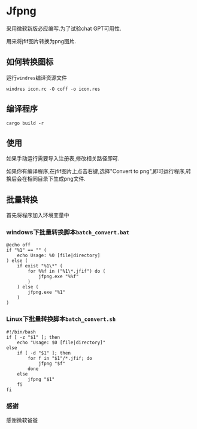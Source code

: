 # Jfpng

采用微软新版必应编写.为了试验chat GPT可用性.

用来将jfif图片转换为png图片.

## 如何转换图标
运行`windres`编译资源文件
```
windres icon.rc -O coff -o icon.res
```
## 编译程序
```
cargo build -r
```

## 使用
如果手动运行需要导入注册表,修改相关路径即可.

如果你有编译程序,在jfif图片上点击右键,选择"Convert to png",即可运行程序,转换后会在相同目录下生成png文件.

## 批量转换
首先将程序加入环境变量中

### windows下批量转换脚本`batch_convert.bat`
```
@echo off
if "%1" == "" (
    echo Usage: %0 [file|directory]
) else (
    if exist "%1\*" (
        for %%f in ("%1\*.jfif") do (
            jfpng.exe "%%f"
        )
    ) else (
        jfpng.exe "%1"
    )
)
```
### Linux下批量转换脚本`batch_convert.sh`
```shell
#!/bin/bash
if [ -z "$1" ]; then
    echo "Usage: $0 [file|directory]"
else
    if [ -d "$1" ]; then
        for f in "$1"/*.jfif; do
            jfpng "$f"
        done
    else
        jfpng "$1"
    fi
fi
```
### 感谢
感谢微软爸爸
